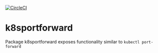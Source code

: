 [![CircleCI](https://circleci.com/gh/giantswarm/k8sportforward.svg?&style=shield&circle-token=158ee287ed79ce51d7cf6fcc04637c5a82428036)](https://circleci.com/gh/giantswarm/k8sportforward)

# k8sportforward
Package k8sportforward exposes functionality similar to `kubectl port-forward`
